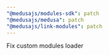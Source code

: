 ```yaml
---
"@medusajs/modules-sdk": patch
"@medusajs/medusa": patch
"@medusajs/link-modules": patch
---
```


Fix custom modules loader
